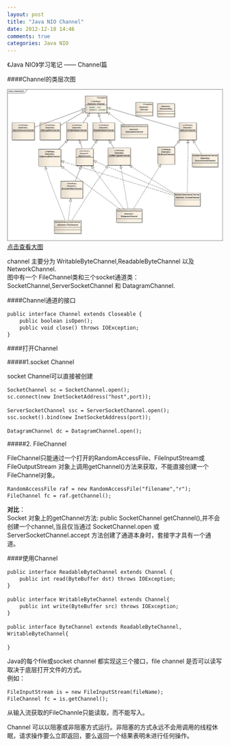 ```yaml
---
layout: post
title: "Java NIO Channel"
date: 2012-12-18 14:46
comments: true
categories: Java NIO
---
```

《Java NIO》学习笔记 —— Channel篇

####Channel的类层次图

![java channels class](/pics/java-nio-channel-class.jpg)  
[点击查看大图](/pics/java-nio-channel-class.jpg)

channel 主要分为 WritableByteChannel,ReadableByteChannel 以及 NetworkChannel.  
图中有一个 FileChannel类和三个socket通道类：SocketChannel,ServerSocketChannel 和 DatagramChannel.

####Channel通道的接口

	public interface Channel extends Closeable {
	    public boolean isOpen();
	    public void close() throws IOException;
	}

####打开Channel

#####1.socket Channel

socket Channel可以直接被创建

	SocketChannel sc = SocketChannel.open();
	sc.connect(new InetSocketAddress("host",port));

	ServerSocketChannel ssc = ServerSocketChannel.open();
	ssc.socket().bind(new InetSocketAddress(port));

	DatagramChannel dc = DatagramChannel.open();
	
#####2. FileChannel  

FileChannel只能通过一个打开的RandomAccessFile、FileInputStream或FileOutputStream 对象上调用getChannel()方法来获取，不能直接创建一个FileChannel对象。

	RandomAccessFile raf = new RandomAccessFile("filename","r");
	FileChannel fc = raf.getChannel();

**对比**：  
Socket 对象上的getChannel方法: public SocketChannel getChannel(),并不会创建一个channel,当且仅当通过 SocketChannel.open 或 ServerSocketChannel.accept 方法创建了通道本身时，套接字才具有一个通道。

####使用Channel

	public interface ReadableByteChannel extends Channel {
	    public int read(ByteBuffer dst) throws IOException;
	}
	
	public interface WritableByteChannel extends Channel{
	    public int write(ByteBuffer src) throws IOException;
	}
	
	public interface ByteChannel extends ReadableByteChannel, WritableByteChannel{
	
	}

Java的每个file或socket channel 都实现这三个接口，file channel 是否可以读写取决于底层打开文件的方式。  
例如：
	
	FileInputStream is = new FileInputStream(fileName);
	FileChannel fc = is.getChannel();

从输入流获取的FileChannle只能读取，而不能写入。  

Channel 可以以阻塞或非阻塞方式运行。非阻塞的方式永远不会用调用的线程休眠，请求操作要么立即返回，要么返回一个结果表明未进行任何操作。



